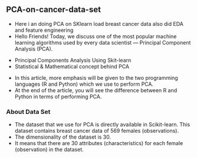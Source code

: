## PCA-on-cancer-data-set
+ Here i an doing PCA on SKlearn load breast cancer data also did EDA and feature engineering
+ Hello Friends! Today, we discuss one of the most popular machine learning algorithms used by every data scientist 
— Principal Component Analysis (PCA). 
 - Principal Components Analysis Using Skit-learn
 - Statistical & Mathematical concept behind PCA
+ In this article, more emphasis will be given to the two programming languages (R and Python) which we use to perform PCA. 
+ At the end of the article, you will see the difference between R and Python in terms of performing PCA.
###  **About Data Set**
   -  The dataset that we use for PCA is directly available in Scikit-learn.  This dataset contains breast cancer data of 569 females (observations). 
   -  The dimensionality of the dataset is 30. 
   - It means that there are 30 attributes (characteristics) for each female (observation) in the dataset.
